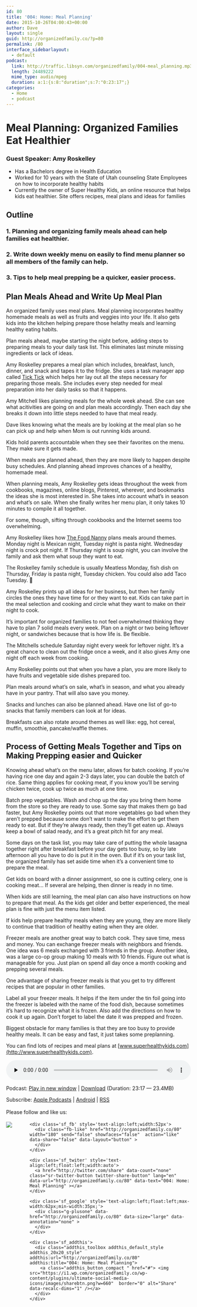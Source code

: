 ```yaml
---
id: 80
title: '004: Home: Meal Planning'
date: 2015-10-26T04:00:43+00:00
author: Dave
layout: single
guid: http://organizedfamily.co/?p=80
permalink: /80
interface_sidebarlayout:
  - default
podcast:
  link: http://traffic.libsyn.com/organizedfamily/004-meal_planning.mp3
  length: 24489222
  mime_type: audio/mpeg
  duration: a:1:{s:8:"duration";s:7:"0:23:17";}
categories:
  - Home
  - podcast
---
```

# Meal Planning: Organized Families Eat Healthier

### Guest Speaker: Amy Roskelley

  * Has a Bachelors degree in Health Education
  * Worked for 10 years with the State of Utah counseling State Employees on how to incorporate healthy habits
  * Currently the owner of Super Healthy Kids, an online resource that helps kids eat healthier. Site offers recipes, meal plans and ideas for families

## Outline

### 1&#46; Planning and organizing family meals ahead can help families eat healthier.

### 2&#46; Write down weekly menu on easily to find menu planner so all members of the family can help.

### 3&#46; Tips to help meal prepping be a quicker, easier process.

## Plan Meals Ahead and Write Up Meal Plan

An organized family uses meal plans. Meal planning incorporates healthy homemade meals as well as fruits and veggies into your life. It also gets kids into the kitchen helping prepare those helathy meals and learning healthy eating habits.

Plan meals ahead, maybe starting the night before, adding steps to preparing meals to your daily task list. This eliminates last minute missing ingredients or lack of ideas.

Amy Roskelley prepares a meal plan which includes, breakfast, lunch, dinner, and snack and tapes it to the fridge. She uses a task manager app called [Tick Tick](https://www.ticktick.com/) which helps her lay out all the steps necessary for preparing those meals. She includes every step needed for meal preparation into her daily tasks so that it happens.

Amy Mitchell likes planning meals for the whole week ahead. She can see what acitivities are going on and plan meals accordingly. Then each day she breaks it down into little steps needed to have that meal ready.

Dave likes knowing what the meals are by looking at the meal plan so he can pick up and help when Mom is out running kids around.

Kids hold parents accountable when they see their favorites on the menu. They make sure it gets made.

When meals are planned ahead, then they are more likely to happen despite busy schedules. And planning ahead improves chances of a healthy, homemade meal.

When planning meals, Amy Roskelley gets ideas throughout the week from cookbooks, magazines, online blogs, Pinterest, wherever, and bookmarks the ideas she is most interested in. She takes into account what&#8217;s in season and what&#8217;s on sale. When she finally writes her menu plan, it only takes 10 minutes to compile it all together.

For some, though, sifting through cookbooks and the Internet seems too overwhelming.

Amy Roskelley likes how [The Food Nanny](http://thefoodnanny.com/) plans meals around themes. Monday night is Mexican night, Tuesday night is pasta night. Wednesday night is crock pot night. If Thursday night is soup night, you can involve the family and ask them what soup they want to eat.

The Roskelley family schedule is usually Meatless Monday, fish dish on Thursday, Friday is pasta night, Tuesday chicken. You could also add Taco Tuesday. 🙂

Amy Roskelley prints up all ideas for her business, but then her family circles the ones they have time for or they want to eat. Kids can take part in the meal selection and cooking and circle what they want to make on their night to cook.

It&#8217;s important for organized families to not feel overwhelmed thinking they have to plan 7 solid meals every week. Plan on a night or two being leftover night, or sandwiches because that is how life is. Be flexible.

The Mitchells schedule Saturday night every week for leftover night. It&#8217;s a great chance to clean out the fridge once a week, and it also gives Amy one night off each week from cooking.

Amy Roskelley points out that when you have a plan, you are more likely to have fruits and vegetable side dishes prepared too.

Plan meals around what&#8217;s on sale, what&#8217;s in season, and what you already have in your pantry. That will also save you money.

Snacks and lunches can also be planned ahead. Have one list of go-to snacks that family members can look at for ideas.

Breakfasts can also rotate around themes as well like: egg, hot cereal, muffin, smoothie, pancake/waffle themes.

## Process of Getting Meals Together and Tips on Making Prepping easier and Quicker

Knowing ahead what&#8217;s on the menu later, allows for batch cooking. If you&#8217;re having rice one day and again 2-3 days later, you can double the batch of rice. Same thing applies for cooking meat, if you know you&#8217;ll be serving chicken twice, cook up twice as much at one time.

Batch prep vegetables. Wash and chop up the day you bring them home from the store so they are ready to use. Some say that makes them go bad faster, but Amy Roskelley points out that more vegetables go bad when they aren&#8217;t prepped because some don&#8217;t want to make the effort to get them ready to eat. But if they&#8217;re always ready, then they&#8217;ll get eaten up. Always keep a bowl of salad ready, and it&#8217;s a great pitch hit for any meal.

Some days on the task list, you may take care of putting the whole lasagna together right after breakfast before your day gets too busy, so by late afternoon all you have to do is put it in the oven. But if it&#8217;s on your task list, the organized family has set aside time when it&#8217;s a convenient time to prepare the meal.

Get kids on board with a dinner assignment, so one is cutting celery, one is cooking meat&#8230; If several are helping, then dinner is ready in no time.

When kids are still learning, the meal plan can also have instructions on how to prepare that meal. As the kids get older and better experienced, the meal plan is fine with just the menu item listed.

If kids help prepare healthy meals when they are young, they are more likely to continue that tradition of healthy eating when they are older.

Freezer meals are another great way to batch cook. They save time, mess and money. You can exchange freezer meals with neighbors and friends. One idea was 6 meals exchanged with 3 friends in the group. Another idea, was a large co-op group making 10 meals with 10 friends. Figure out what is manageable for you. Just plan on spend all day once a month cooking and prepping several meals.

One advantage of sharing freezer meals is that you get to try different recipes that are popular in other families.

Label all your freezer meals. It helps if the item under the tin foil going into the freezer is labeled with the name of the food dish, because sometimes it&#8217;s hard to recognize what it is frozen. Also add the directions on how to cook it up again. Don&#8217;t forget to label the date it was prepped and frozen.

Biggest obstacle for many families is that they are too busy to provide healthy meals. It can be easy and fast, it just takes some preplanning.

You can find lots of recipes and meal plans at [www.superhealthykids.com](http://www.superhealthykids.com).

<div class="powerpress_player" id="powerpress_player_5325">
  <audio class="wp-audio-shortcode" id="audio-80-5" preload="none" style="width: 100%;" controls="controls"><source type="audio/mpeg" src="http://traffic.libsyn.com/organizedfamily/004-meal_planning.mp3?_=5" /><a href="http://traffic.libsyn.com/organizedfamily/004-meal_planning.mp3">http://traffic.libsyn.com/organizedfamily/004-meal_planning.mp3</a></audio>
</div>

<p class="powerpress_links powerpress_links_mp3">
  Podcast: <a href="http://traffic.libsyn.com/organizedfamily/004-meal_planning.mp3" class="powerpress_link_pinw" target="_blank" title="Play in new window" onclick="return powerpress_pinw('http://organizedfamily.co/?powerpress_pinw=80-podcast');" rel="nofollow">Play in new window</a> | <a href="http://traffic.libsyn.com/organizedfamily/004-meal_planning.mp3" class="powerpress_link_d" title="Download" rel="nofollow" download="004-meal_planning.mp3">Download</a> (Duration: 23:17 &#8212; 23.4MB)
</p>

<p class="powerpress_links powerpress_subscribe_links">
  Subscribe: <a href="https://itunes.apple.com/us/podcast/organized-family/id1047979605?mt=2&ls=1#episodeGuid=http%3A%2F%2Forganizedfamily.co%2F%3Fp%3D80" class="powerpress_link_subscribe powerpress_link_subscribe_itunes" title="Subscribe on Apple Podcasts" rel="nofollow">Apple Podcasts</a> | <a href="http://subscribeonandroid.com/organizedfamily.co/feed/podcast" class="powerpress_link_subscribe powerpress_link_subscribe_android" title="Subscribe on Android" rel="nofollow">Android</a> | <a href="http://organizedfamily.co/feed/podcast" class="powerpress_link_subscribe powerpress_link_subscribe_rss" title="Subscribe via RSS" rel="nofollow">RSS</a>
</p>

<div class='sfsi_Sicons' style='width: 100%; display: inline-block; vertical-align: middle; text-align:left'>
  <div style='margin:0px 8px 0px 0px; line-height: 24px'>
    <span>Please follow and like us:</span>
  </div>
  
  <div class='sfsi_socialwpr'>
    <div class='sf_subscrbe' style='text-align:left;float:left;width:64px'>
      <a href="http://www.specificfeeds.com/widget/emailsubscribe/MTc5ODgx/OA==/" target="_blank"><img src="https://i2.wp.com/organizedfamily.co/wp-content/plugins/ultimate-social-media-icons/images/follow_subscribe.png?w=660" data-recalc-dims="1" /></a>
    </div>
    
    <div class='sf_fb' style='text-align:left;width:52px'>
      <div class="fb-like" href="http://organizedfamily.co/80" width="180" send="false" showfaces="false"  action="like" data-share="false" data-layout="button" >
      </div>
    </div>
    
    <div class='sf_twiter' style='text-align:left;float:left;width:auto'>
      <a href="http://twitter.com/share" data-count="none" class="sr-twitter-button twitter-share-button" lang="en" data-url="http://organizedfamily.co/80" data-text="004: Home: Meal Planning" ></a>
    </div>
    
    <div class='sf_google' style='text-align:left;float:left;max-width:62px;min-width:35px;'>
      <div class="g-plusone" data-href="http://organizedfamily.co/80" data-size="large" data-annotation="none" >
      </div>
    </div>
    
    <div class='sf_addthis'>
      <div class="addthis_toolbox addthis_default_style addthis_20x20_style" addthis:url="http://organizedfamily.co/80" addthis:title="004: Home: Meal Planning">
        <a class="addthis_button_compact " href="#"> <img src="https://i1.wp.com/organizedfamily.co/wp-content/plugins/ultimate-social-media-icons/images/sharebtn.png?w=660"  border="0" alt="Share" data-recalc-dims="1" /></a>
      </div>
    </div>
  </div>
</div>